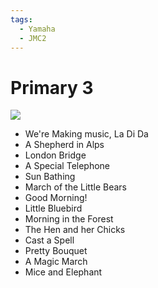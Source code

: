```yaml
---
tags:
  - Yamaha
  - JMC2
---
```


# Primary 3

![](https://4.allegroimg.com/s1024/0c99a3/f0abfca24452a3016c886ed8c3f4)

- We're Making music, La Di Da
- A Shepherd in Alps
- London Bridge
- A Special Telephone
- Sun Bathing
- March of the Little Bears
- Good Morning!
- Little Bluebird
- Morning in the Forest
- The Hen and her Chicks
- Cast a Spell
- Pretty Bouquet
- A Magic March
- Mice and Elephant
